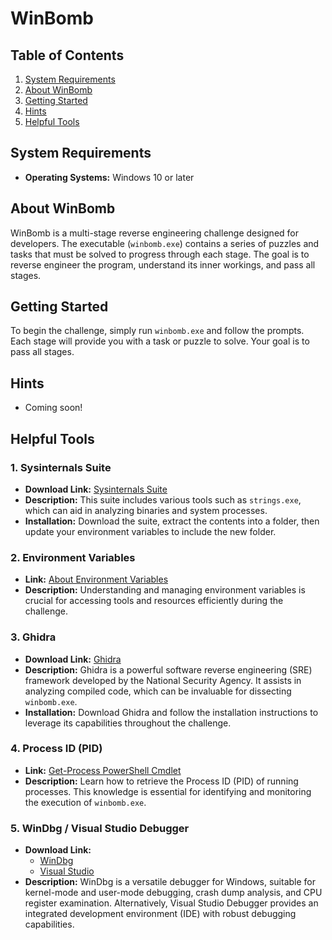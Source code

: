 # WinBomb

## Table of Contents
1. [System Requirements](#system-requirements)
1. [About WinBomb](#about-winbomb)
1. [Getting Started](#getting-started)
1. [Hints](#hints)
1. [Helpful Tools](#helpful-tools)

## System Requirements
- **Operating Systems:** Windows 10 or later

## About WinBomb
WinBomb is a multi-stage reverse engineering challenge designed for developers. The executable (`winbomb.exe`) contains a series of puzzles and tasks that must be solved to progress through each stage. The goal is to reverse engineer the program, understand its inner workings, and pass all stages.

## Getting Started
To begin the challenge, simply run `winbomb.exe` and follow the prompts. Each stage will provide you with a task or puzzle to solve. Your goal is to pass all stages.

## Hints
- Coming soon!

## Helpful Tools
### 1. Sysinternals Suite
- **Download Link:** [Sysinternals Suite](https://learn.microsoft.com/en-us/sysinternals/downloads/sysinternals-suite)
- **Description:** This suite includes various tools such as `strings.exe`, which can aid in analyzing binaries and system processes.
- **Installation:** Download the suite, extract the contents into a folder, then update your environment variables to include the new folder.

### 2. Environment Variables
- **Link:** [About Environment Variables](https://learn.microsoft.com/en-us/powershell/module/microsoft.powershell.core/about/about_environment_variables?view=powershell-7.4)
- **Description:** Understanding and managing environment variables is crucial for accessing tools and resources efficiently during the challenge.

### 3. Ghidra
- **Download Link:** [Ghidra](https://ghidra-sre.org/)
- **Description:** Ghidra is a powerful software reverse engineering (SRE) framework developed by the National Security Agency. It assists in analyzing compiled code, which can be invaluable for dissecting `winbomb.exe`.
- **Installation:** Download Ghidra and follow the installation instructions to leverage its capabilities throughout the challenge.

### 4. Process ID (PID)
- **Link:** [Get-Process PowerShell Cmdlet](https://learn.microsoft.com/en-us/powershell/module/microsoft.powershell.management/get-process?view=powershell-7.4)
- **Description:** Learn how to retrieve the Process ID (PID) of running processes. This knowledge is essential for identifying and monitoring the execution of `winbomb.exe`.

### 5. WinDbg / Visual Studio Debugger
- **Download Link:** 
  - [WinDbg](https://docs.microsoft.com/en-us/windows-hardware/drivers/debugger/debugger-download)
  - [Visual Studio](https://visualstudio.microsoft.com/downloads/)
- **Description:** WinDbg is a versatile debugger for Windows, suitable for kernel-mode and user-mode debugging, crash dump analysis, and CPU register examination. Alternatively, Visual Studio Debugger provides an integrated development environment (IDE) with robust debugging capabilities.
